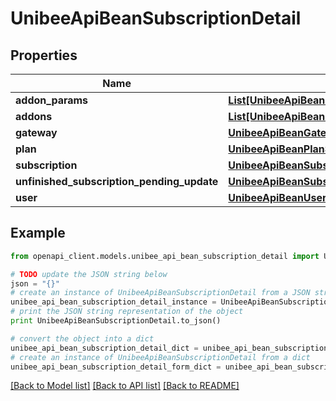# UnibeeApiBeanSubscriptionDetail


## Properties

Name | Type | Description | Notes
------------ | ------------- | ------------- | -------------
**addon_params** | [**List[UnibeeApiBeanPlanAddonParam]**](UnibeeApiBeanPlanAddonParam.md) | AddonParams | [optional] 
**addons** | [**List[UnibeeApiBeanPlanAddonDetail]**](UnibeeApiBeanPlanAddonDetail.md) | Addon | [optional] 
**gateway** | [**UnibeeApiBeanGatewaySimplify**](UnibeeApiBeanGatewaySimplify.md) |  | [optional] 
**plan** | [**UnibeeApiBeanPlanSimplify**](UnibeeApiBeanPlanSimplify.md) |  | [optional] 
**subscription** | [**UnibeeApiBeanSubscriptionSimplify**](UnibeeApiBeanSubscriptionSimplify.md) |  | [optional] 
**unfinished_subscription_pending_update** | [**UnibeeApiBeanSubscriptionPendingUpdateDetail**](UnibeeApiBeanSubscriptionPendingUpdateDetail.md) |  | [optional] 
**user** | [**UnibeeApiBeanUserAccountSimplify**](UnibeeApiBeanUserAccountSimplify.md) |  | [optional] 

## Example

```python
from openapi_client.models.unibee_api_bean_subscription_detail import UnibeeApiBeanSubscriptionDetail

# TODO update the JSON string below
json = "{}"
# create an instance of UnibeeApiBeanSubscriptionDetail from a JSON string
unibee_api_bean_subscription_detail_instance = UnibeeApiBeanSubscriptionDetail.from_json(json)
# print the JSON string representation of the object
print UnibeeApiBeanSubscriptionDetail.to_json()

# convert the object into a dict
unibee_api_bean_subscription_detail_dict = unibee_api_bean_subscription_detail_instance.to_dict()
# create an instance of UnibeeApiBeanSubscriptionDetail from a dict
unibee_api_bean_subscription_detail_form_dict = unibee_api_bean_subscription_detail.from_dict(unibee_api_bean_subscription_detail_dict)
```
[[Back to Model list]](../README.md#documentation-for-models) [[Back to API list]](../README.md#documentation-for-api-endpoints) [[Back to README]](../README.md)


